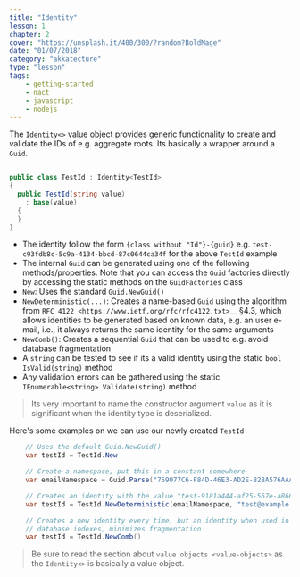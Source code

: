 ```yaml
---
title: "Identity"
lesson: 1
chapter: 2
cover: "https://unsplash.it/400/300/?random?BoldMage"
date: "01/07/2018"
category: "akkatecture"
type: "lesson"
tags:
    - getting-started
    - nact
    - javascript
    - nodejs
---
```

The `Identity<>` value object provides generic functionality to create
and validate the IDs of e.g. aggregate roots. Its basically a wrapper
around a `Guid`.

```csharp

public class TestId : Identity<TestId>
{
  public TestId(string value)
    : base(value)
  {
  }
}
```

-  The identity follow the form `{class without "Id"}-{guid}` e.g.
   `test-c93fdb8c-5c9a-4134-bbcd-87c0644ca34f` for the above
   `TestId` example
-  The internal `Guid` can be generated using one of the following
   methods/properties. Note that you can access the `Guid` factories
   directly by accessing the static methods on the `GuidFactories`
   class
-  `New`: Uses the standard `Guid.NewGuid()`
-  `NewDeterministic(...)`: Creates a name-based `Guid` using the
   algorithm from `RFC 4122 <https://www.ietf.org/rfc/rfc4122.txt>`__
   §4.3, which allows identities to be generated based on known data,
   e.g. an user e-mail, i.e., it always returns the same identity for
   the same arguments
-  `NewComb()`: Creates a sequential `Guid` that can be used to e.g.
   avoid database fragmentation
-  A `string` can be tested to see if its a valid identity using the
   static `bool IsValid(string)` method
-  Any validation errors can be gathered using the static
   `IEnumerable<string> Validate(string)` method



>    Its very important to name the constructor argument `value`
>    as it is significant when the identity type is deserialized.


Here's some examples on we can use our newly created `TestId`

```csharp
    // Uses the default Guid.NewGuid()
    var testId = TestId.New
```

```csharp
    // Create a namespace, put this in a constant somewhere
    var emailNamespace = Guid.Parse("769077C6-F84D-46E3-AD2E-828A576AAAF3");

    // Creates an identity with the value "test-9181a444-af25-567e-a866-c263b6f6119a"
    var testId = TestId.NewDeterministic(emailNamespace, "test@example.com");
```

```csharp
    // Creates a new identity every time, but an identity when used in e.g.
    // database indexes, minimizes fragmentation
    var testId = TestId.NewComb()
```



>    Be sure to read the section about
>    `value objects <value-objects>` as the ``Identity<>`` is basically a
>    value object.